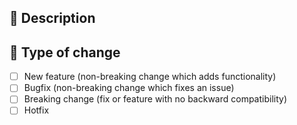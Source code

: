 ## 📃 Description

<!--
If any changes are needed to test the PR, enter them here.
This section can be removed if it's irrelevant
-->

## 🔨 Type of change

- [ ] New feature (non-breaking change which adds functionality)
- [ ] Bugfix (non-breaking change which fixes an issue)
- [ ] Breaking change (fix or feature with no backward compatibility)
- [ ] Hotfix
